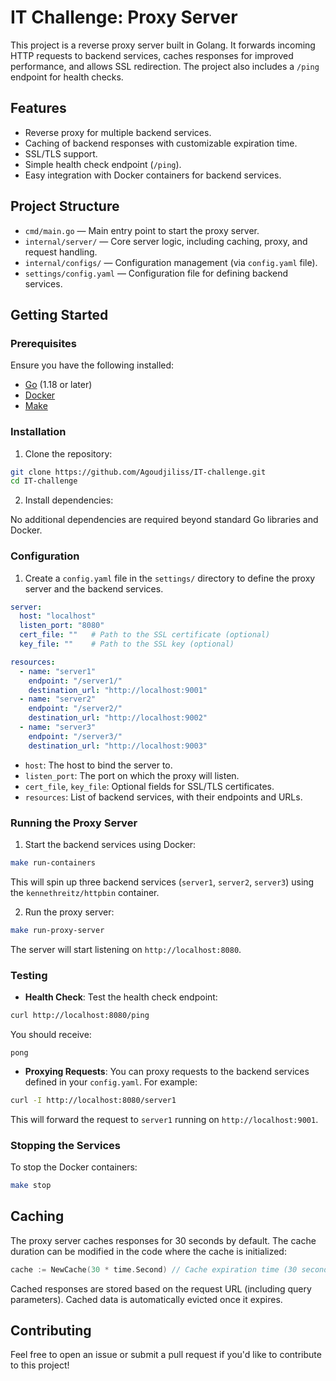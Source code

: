 # IT Challenge: Proxy Server

This project is a reverse proxy server built in Golang. It forwards incoming HTTP requests to backend services, caches responses for improved performance, and allows SSL redirection. The project also includes a `/ping` endpoint for health checks.

## Features
- Reverse proxy for multiple backend services.
- Caching of backend responses with customizable expiration time.
- SSL/TLS support.
- Simple health check endpoint (`/ping`).
- Easy integration with Docker containers for backend services.

## Project Structure

- `cmd/main.go` — Main entry point to start the proxy server.
- `internal/server/` — Core server logic, including caching, proxy, and request handling.
- `internal/configs/` — Configuration management (via `config.yaml` file).
- `settings/config.yaml` — Configuration file for defining backend services.

## Getting Started

### Prerequisites

Ensure you have the following installed:

- [Go](https://golang.org/doc/install) (1.18 or later)
- [Docker](https://www.docker.com/get-started)
- [Make](https://www.gnu.org/software/make/)

### Installation

1. Clone the repository:

```bash
git clone https://github.com/Agoudjiliss/IT-challenge.git
cd IT-challenge
```

2. Install dependencies:

No additional dependencies are required beyond standard Go libraries and Docker.

### Configuration

1. Create a `config.yaml` file in the `settings/` directory to define the proxy server and the backend services.

```yaml
server:
  host: "localhost"
  listen_port: "8080"
  cert_file: ""   # Path to the SSL certificate (optional)
  key_file: ""    # Path to the SSL key (optional)

resources:
  - name: "server1"
    endpoint: "/server1/"
    destination_url: "http://localhost:9001"
  - name: "server2"
    endpoint: "/server2/"
    destination_url: "http://localhost:9002"
  - name: "server3"
    endpoint: "/server3/"
    destination_url: "http://localhost:9003"
```

- `host`: The host to bind the server to.
- `listen_port`: The port on which the proxy will listen.
- `cert_file`, `key_file`: Optional fields for SSL/TLS certificates.
- `resources`: List of backend services, with their endpoints and URLs.

### Running the Proxy Server

1. Start the backend services using Docker:

```bash
make run-containers
```

This will spin up three backend services (`server1`, `server2`, `server3`) using the `kennethreitz/httpbin` container.

2. Run the proxy server:

```bash
make run-proxy-server
```

The server will start listening on `http://localhost:8080`.

### Testing

- **Health Check**: Test the health check endpoint:

```bash
curl http://localhost:8080/ping
```

You should receive:

```plaintext
pong
```

- **Proxying Requests**: You can proxy requests to the backend services defined in your `config.yaml`. For example:

```bash
curl -I http://localhost:8080/server1
```

This will forward the request to `server1` running on `http://localhost:9001`.

### Stopping the Services

To stop the Docker containers:

```bash
make stop
```

## Caching

The proxy server caches responses for 30 seconds by default. The cache duration can be modified in the code where the cache is initialized:

```go
cache := NewCache(30 * time.Second) // Cache expiration time (30 seconds)
```

Cached responses are stored based on the request URL (including query parameters). Cached data is automatically evicted once it expires.

## Contributing

Feel free to open an issue or submit a pull request if you'd like to contribute to this project!
